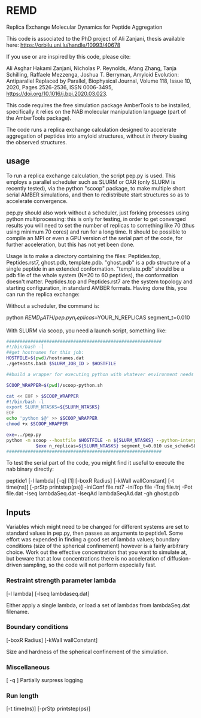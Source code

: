 # REMD
Replica Exchange Molecular Dynamics for Peptide Aggregation

This code is associated to the PhD project of Ali Zanjani, thesis available here: https://orbilu.uni.lu/handle/10993/40678

If you use or are inspired by this code, please cite:

Ali Asghar Hakami Zanjani, Nicholas P. Reynolds, Afang Zhang, Tanja Schilling, Raffaele Mezzenga, Joshua T. Berryman,
Amyloid Evolution: Antiparallel Replaced by Parallel,
Biophysical Journal,
Volume 118, Issue 10,
2020,
Pages 2526-2536,
ISSN 0006-3495,
https://doi.org/10.1016/j.bpj.2020.03.023.

This code requires the free simulation package AmberTools to be installed, specifically it relies on the NAB molecular manipulation language (part of the AmberTools package).

The code runs a replica exchange calculation designed to accelerate aggregation of peptides into amyloid structures, without *in theory* biasing the observed structures.


## usage

To run a replica exchange calculation, the script pep.py is used.  This employs a parallel scheduler such as SLURM or OAR (only SLURM is recently tested), via the python "scoop" package, to make multiple short serial AMBER simulations, and then to redistribute start structures so as to accelerate convergence.

pep.py should also work without a scheduler, just forking processes using python multiprocessing: this is only for testing, in order to get converged results you will need to set the number of replicas to something like 70 (thus using minimum 70 cores) and run for a long time.  It should be possible to compile an MPI or even a GPU version of the serial part of the code, for further acceleration, but this has not yet been done.

Usage is to make a directory containing the files: Peptides.top, Peptides.rst7, ghost.pdb, template.pdb.  "ghost.pdb" is a pdb structure of a single peptide in an extended conformation.  "template.pdb" should be a pdb file of the whole system (N=20 to 60 peptides), the conformation doesn't matter.  Peptides.top and Peptides.rst7 are the system topology and starting configuration, in standard AMBER formats.  Having done this, you can run the replica exchange:

Without a scheduler, the command is: 

python $REMD_PATH/pep.py n_replicas=$YOUR_N_REPLICAS segment_t=0.010 

With SLURM via scoop, you need a launch script, something like:

```bash
##########################################################
#!/bin/bash -l
##get hostnames for this job:
HOSTFILE=$(pwd)/hostnames.dat
./getHosts.bash $SLURM_JOB_ID > $HOSTFILE

##build a wrapper for executing python with whatever environment needs to be set

SCOOP_WRAPPER=$(pwd)/scoop-python.sh

cat << EOF > $SCOOP_WRAPPER
#!/bin/bash -l
export SLURM_NTASKS=${SLURM_NTASKS}
EOF
echo 'python $@' >> $SCOOP_WRAPPER
chmod +x $SCOOP_WRAPPER

exe=../pep.py
python -m scoop --hostfile $HOSTFILE -n ${SLURM_NTASKS} --python-interpreter $SCOOP_WRAPPER \
           $exe n_replicas=${SLURM_NTASKS} segment_t=0.010 use_sched=SLURM 
##########################################################
```

To test the serial part of the code, you might find it useful to execute the nab binary directly:

peptide1  [-l lambda] [-q] [1]  [-boxR Radius] [-kWall wallConstant] [-t time(ns)] [-prStp printstep(ps)] -iniConf file.rst7 -iniTop file -Traj file.trj -Pot file.dat -lseq lambdaSeq.dat -lseqAd lambdaSeqAd.dat -gh ghost.pdb


## Inputs

Variables which might need to be changed for different systems are set to standard values in pep.py, then passes as arguments to peptide1.  Some effort was expended in finding a good set of lambda values; boundary conditions (size of the spherical confinement) however is a fairly arbitrary choice.  Work out the effective concentration that you want to simulate at, but beware that at low concentrations there is no acceleration of diffusion-driven sampling, so the code will not perform especially fast.

### Restraint strength parameter lambda

[-l lambda]
[-lseq lambdaseq.dat]

Either apply a single lambda, or load a set of lambdas from lambdaSeq.dat filename.

### Boundary conditions

[-boxR Radius]
[-kWall wallConstant]

Size and hardness of the spherical confinement of the simulation.

### Miscellaneous
 [ -q ] Partially surpress logging
 
### Run length
 
[-t time(ns)] [-prStp printstep(ps)]



